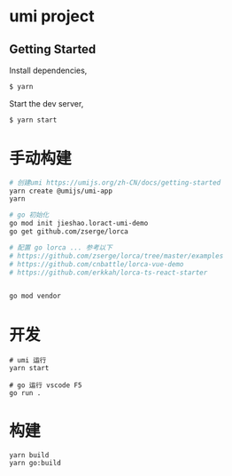 # umi project

## Getting Started

Install dependencies,

```bash
$ yarn
```

Start the dev server,

```bash
$ yarn start
```


# 手动构建
```bash
# 创建umi https://umijs.org/zh-CN/docs/getting-started
yarn create @umijs/umi-app
yarn

# go 初始化
go mod init jieshao.loract-umi-demo
go get github.com/zserge/lorca

# 配置 go lorca ... 参考以下
# https://github.com/zserge/lorca/tree/master/examples
# https://github.com/cnbattle/lorca-vue-demo
# https://github.com/erkkah/lorca-ts-react-starter


go mod vendor
```

# 开发
```shell
# umi 运行
yarn start

# go 运行 vscode F5
go run .
```

# 构建
```shell
yarn build
yarn go:build
```